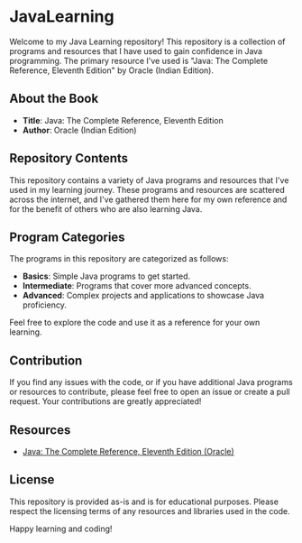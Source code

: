 # JavaLearning

Welcome to my Java Learning repository! This repository is a collection of programs and resources that I have used to gain confidence in Java programming. The primary resource I've used is "Java: The Complete Reference, Eleventh Edition" by Oracle (Indian Edition).

## About the Book
- **Title**: Java: The Complete Reference, Eleventh Edition
- **Author**: Oracle (Indian Edition)

## Repository Contents
This repository contains a variety of Java programs and resources that I've used in my learning journey. These programs and resources are scattered across the internet, and I've gathered them here for my own reference and for the benefit of others who are also learning Java.

## Program Categories
The programs in this repository are categorized as follows:
- **Basics**: Simple Java programs to get started.
- **Intermediate**: Programs that cover more advanced concepts.
- **Advanced**: Complex projects and applications to showcase Java proficiency.

Feel free to explore the code and use it as a reference for your own learning.

## Contribution
If you find any issues with the code, or if you have additional Java programs or resources to contribute, please feel free to open an issue or create a pull request. Your contributions are greatly appreciated!

## Resources
- [Java: The Complete Reference, Eleventh Edition (Oracle)](https://www.oracle.com/java/technologies/javase/java-se-11-1.html)

## License
This repository is provided as-is and is for educational purposes. Please respect the licensing terms of any resources and libraries used in the code. 

Happy learning and coding!
